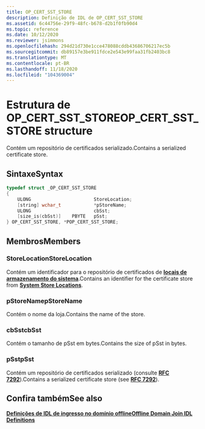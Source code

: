 ```yaml
---
title: OP_CERT_SST_STORE
description: Definição de IDL de OP_CERT_SST_STORE
ms.assetid: 6c44756e-29f9-48fc-b678-d2b1f0fb90d4
ms.topic: reference
ms.date: 10/12/2020
ms.reviewer: jsimmons
ms.openlocfilehash: 294d21d730e1cce478088cddb43686706217ec5b
ms.sourcegitcommit: db89157e3be911fdce2e543e99faa31fb2403bc8
ms.translationtype: MT
ms.contentlocale: pt-BR
ms.lasthandoff: 11/18/2020
ms.locfileid: "104369004"
---
```

# <a name="op_cert_sst_store-structure"></a><span data-ttu-id="8b170-103">Estrutura de OP_CERT_SST_STORE</span><span class="sxs-lookup"><span data-stu-id="8b170-103">OP_CERT_SST_STORE structure</span></span>

<span data-ttu-id="8b170-104">Contém um repositório de certificados serializado.</span><span class="sxs-lookup"><span data-stu-id="8b170-104">Contains a serialized certificate store.</span></span>

## <a name="syntax"></a><span data-ttu-id="8b170-105">Sintaxe</span><span class="sxs-lookup"><span data-stu-id="8b170-105">Syntax</span></span>

```C++
typedef struct _OP_CERT_SST_STORE
{
    ULONG                       StoreLocation;
    [string] wchar_t            *pStoreName;
    ULONG                       cbSst;
    [size_is(cbSst)]    PBYTE   pSst;
} OP_CERT_SST_STORE, *POP_CERT_SST_STORE;
```

## <a name="members"></a><span data-ttu-id="8b170-106">Membros</span><span class="sxs-lookup"><span data-stu-id="8b170-106">Members</span></span>

### <a name="storelocation"></a><span data-ttu-id="8b170-107">StoreLocation</span><span class="sxs-lookup"><span data-stu-id="8b170-107">StoreLocation</span></span>

<span data-ttu-id="8b170-108">Contém um identificador para o repositório de certificados de [**locais de armazenamento do sistema**](../seccrypto/system-store-locations.md).</span><span class="sxs-lookup"><span data-stu-id="8b170-108">Contains an identifier for the certificate store from [**System Store Locations**](../seccrypto/system-store-locations.md).</span></span>

### <a name="pstorename"></a><span data-ttu-id="8b170-109">pStoreName</span><span class="sxs-lookup"><span data-stu-id="8b170-109">pStoreName</span></span>

<span data-ttu-id="8b170-110">Contém o nome da loja.</span><span class="sxs-lookup"><span data-stu-id="8b170-110">Contains the name of the store.</span></span>

### <a name="cbsst"></a><span data-ttu-id="8b170-111">cbSst</span><span class="sxs-lookup"><span data-stu-id="8b170-111">cbSst</span></span>

<span data-ttu-id="8b170-112">Contém o tamanho de pSst em bytes.</span><span class="sxs-lookup"><span data-stu-id="8b170-112">Contains the size of pSst in bytes.</span></span>

### <a name="psst"></a><span data-ttu-id="8b170-113">pSst</span><span class="sxs-lookup"><span data-stu-id="8b170-113">pSst</span></span>

<span data-ttu-id="8b170-114">Contém um repositório de certificados serializado (consulte [**RFC 7292**](https://tools.ietf.org/html/rfc7292)).</span><span class="sxs-lookup"><span data-stu-id="8b170-114">Contains a serialized certificate store (see [**RFC 7292**](https://tools.ietf.org/html/rfc7292)).</span></span>

## <a name="see-also"></a><span data-ttu-id="8b170-115">Confira também</span><span class="sxs-lookup"><span data-stu-id="8b170-115">See also</span></span>

[<span data-ttu-id="8b170-116">**Definições de IDL de ingresso no domínio offline**</span><span class="sxs-lookup"><span data-stu-id="8b170-116">**Offline Domain Join IDL Definitions**</span></span>](odj-idl.md)